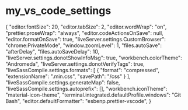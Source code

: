 # my_vs_code_settings

{
  "editor.fontSize": 20,
  "editor.tabSize": 2,
  "editor.wordWrap": "on",
  "prettier.proseWrap": "always",
  "editor.codeActionsOnSave": null,
  "editor.formatOnSave": true,
  "liveServer.settings.CustomBrowser": "chrome:PrivateMode",
  "window.zoomLevel": 1,
  "files.autoSave": "afterDelay",
  "files.autoSaveDelay": 10,
  "liveServer.settings.donotShowInfoMsg": true,
  "workbench.colorTheme": "Andromeda",
  "liveServer.settings.donotVerifyTags": true,
  "liveSassCompile.settings.formats": [
    {
      "format": "compressed",
      "extensionName": ".min.css",
      "savePath": "/css"
    }
  ],
  "liveSassCompile.settings.generateMap": false,
  "liveSassCompile.settings.autoprefix": [],
  "workbench.iconTheme": "material-icon-theme",
  "terminal.integrated.defaultProfile.windows": "Git Bash",
  "editor.defaultFormatter": "esbenp.prettier-vscode",
}
